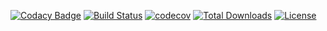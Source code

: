 [![Codacy Badge](https://api.codacy.com/project/badge/Grade/e8430839b88547c795e9d27b1c7143a5)](https://www.codacy.com/manual/v-dem/queasy-http?utm_source=github.com&amp;utm_medium=referral&amp;utm_content=v-dem/queasy-http&amp;utm_campaign=Badge_Grade)
[![Build Status](https://travis-ci.com/v-dem/queasy-http.svg?branch=master)](https://travis-ci.com/v-dem/queasy-http)
[![codecov](https://codecov.io/gh/v-dem/queasy-http/branch/master/graph/badge.svg)](https://codecov.io/gh/v-dem/queasy-http)
[![Total Downloads](https://poser.pugx.org/v-dem/queasy-http/downloads)](https://packagist.org/packages/v-dem/queasy-http)
[![License](https://poser.pugx.org/v-dem/queasy-http/license)](https://packagist.org/packages/v-dem/queasy-http)
